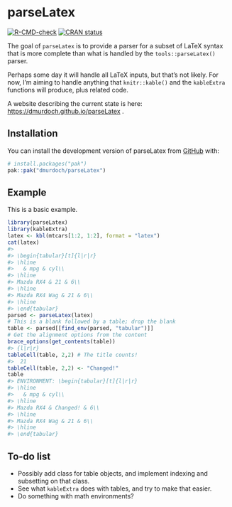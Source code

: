 
<!-- README.md is generated from README.Rmd. Please edit that file -->

# parseLatex

<!-- badges: start -->

[![R-CMD-check](https://github.com/dmurdoch/parseLatex/actions/workflows/R-CMD-check.yaml/badge.svg)](https://github.com/dmurdoch/parseLatex/actions/workflows/R-CMD-check.yaml)
[![CRAN
status](https://www.r-pkg.org/badges/version/parseLatex)](https://CRAN.R-project.org/package=parseLatex)
<!-- badges: end -->

The goal of `parseLatex` is to provide a parser for a subset of LaTeX
syntax that is more complete than what is handled by the
`tools::parseLatex()` parser.

Perhaps some day it will handle all LaTeX inputs, but that’s not likely.
For now, I’m aiming to handle anything that `knitr::kable()` and the
`kableExtra` functions will produce, plus related code.

A website describing the current state is here:
<https://dmurdoch.github.io/parseLatex> .

## Installation

You can install the development version of parseLatex from
[GitHub](https://github.com/) with:

``` r
# install.packages("pak")
pak::pak("dmurdoch/parseLatex")
```

## Example

This is a basic example.

``` r
library(parseLatex)
library(kableExtra)
latex <- kbl(mtcars[1:2, 1:2], format = "latex")
cat(latex)
#> 
#> \begin{tabular}[t]{l|r|r}
#> \hline
#>   & mpg & cyl\\
#> \hline
#> Mazda RX4 & 21 & 6\\
#> \hline
#> Mazda RX4 Wag & 21 & 6\\
#> \hline
#> \end{tabular}
parsed <- parseLatex(latex)
# This is a blank followed by a table; drop the blank
table <- parsed[[find_env(parsed, "tabular")]]
# Get the alignment options from the content
brace_options(get_contents(table))
#> {l|r|r}
tableCell(table, 2,2) # The title counts!
#>  21
tableCell(table, 2,2) <- "Changed!"
table
#> ENVIRONMENT: \begin{tabular}[t]{l|r|r}
#> \hline
#>   & mpg & cyl\\
#> \hline
#> Mazda RX4 & Changed! & 6\\
#> \hline
#> Mazda RX4 Wag & 21 & 6\\
#> \hline
#> \end{tabular}
```

## To-do list

- Possibly add class for table objects, and implement indexing and
  subsetting on that class.
- See what `kableExtra` does with tables, and try to make that easier.
- Do something with math environments?
